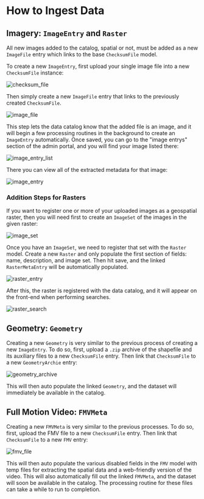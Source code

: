 # How to Ingest Data


## Imagery: `ImageEntry` and `Raster`

All new images added to the catalog, spatial or not, must be added as a new
`ImageFile` entry which links to the base `ChecksumFile` model.

To create a new `ImageEntry`, first upload your single image file into a new `ChecksumFile` instance:

![checksum_file](./images/checksum_file.png)

Then simply create a new `ImageFile` entry that links to the previously created `ChecksumFile`.

![image_file](./images/image_file.png)

This step lets the data catalog know that the added file is an image, and it will begin a few processing routines in the background to create an `ImageEntry` automatically. Once saved, you can go to the "image entrys" section of the admin portal, and you will find your image listed there:

![image_entry_list](./images/image_entry_list.png)

There you can view all of the extracted metadata for that image:

![image_entry](./images/image_entry.gif)

### Addition Steps for Rasters

If you want to register one or more of your uploaded images as a geospatial raster, then you will need first to create an `ImageSet` of the images in the given raster:

![image_set](./images/image_set.png)


Once you have an `ImageSet`, we need to register that set with the `Raster` model. Create a new `Raster` and only populate the first section of fields: name, description, and image set. Then hit save, and the linked `RasterMetaEntry` will be automatically populated.


![raster_entry](./images/raster_entry.png)

After this, the raster is registered with the data catalog, and it will appear on the front-end when performing searches.


![raster_search](./images/raster_search.png)

## Geometry: `Geometry`


Creating a new `Geometry` is very similar to the previous process of creating a new `ImageEntry`. To do so, first, upload a `.zip` archive of the shapefile and its auxiliary files to a new `ChecksumFile` entry. Then link that `ChecksumFile` to a new `GeometryArchie` entry:

![geometry_archive](./images/geometry_archive.png)

This will then auto populate the linked `Geometry`, and the dataset will immediately be available in the catalog.

## Full Motion Video: `FMVMeta`


Creating a new `FMVMeta` is very similar to the previous processes. To do so, first, upload the FMV file to a new `ChecksumFile` entry. Then link that `ChecksumFile` to a new `FMV` entry:

![fmv_file](./images/fmv_file.png)

This will then auto populate the various disabled fields in the `FMV` model with temp files for extracting the spatial data and a web-friendly version of the video. This will also automatically fill out the linked `FMVMeta`, and the dataset will soon be available in the catalog. The processing routine for these files can take a while to run to completion.
